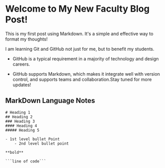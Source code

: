# Welcome to My New Faculty Blog Post!

​This is my first post using Markdown. It's a simple and effective way to format my thoughts!​

I am learning Git and GitHub not just for me, but to benefit my students.

- GitHub is a typical requirement in a majority of technology and design careers.

- GitHub supports Markdown, which makes it integrate well with version control, and supports teams and collaboration.​Stay tuned for more updates!


## MarkDown Language Notes
```
# Heading 1
## Heading 2
### Heading 3
#### Heading 4
##### Heading 5
```

```
- 1st level bullet Point
    - 2nd level bullet point
```

```
**bold**
```

```
```line of code```
```